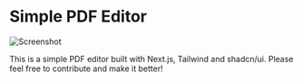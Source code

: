 # Simple PDF Editor

![Screenshot](https://github.com/user-attachments/assets/f957b45f-dfbf-4fab-bfec-821ad635d075)

This is a simple PDF editor built with Next.js, Tailwind and shadcn/ui. Please feel free to contribute and make it better!
